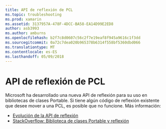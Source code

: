 ```yaml
---
title: API de reflexión de PCL
ms.topic: troubleshooting
ms.prod: xamarin
ms.assetid: 3137957A-478F-4DCC-BA58-EA14D99E2ED8
author: asb3993
ms.author: amburns
ms.openlocfilehash: b2f7c8d0607c56c2f7e19eaf8f945a9616c1f3dd
ms.sourcegitcommit: 0a72c7dea020b965378b6314f558bf5360dbd066
ms.translationtype: MT
ms.contentlocale: es-ES
ms.lasthandoff: 05/09/2018
---
```

# <a name="pcl-reflection-api"></a>API de reflexión de PCL

Microsoft ha desarrollado una nueva API de reflexión para su uso en bibliotecas de clases Portable. Si tiene algún código de reflexión existente que desee mover a una PCL, es posible que no funcione. Más información:

- [Evolución de la API de reflexión](http://blogs.msdn.com/b/dotnet/archive/2012/08/28/evolving-the-reflection-api.aspx)
- [StackOverflow: Biblioteca de clases Portable y reflexión](http://stackoverflow.com/questions/14061291/portable-class-library-and-reflection)
